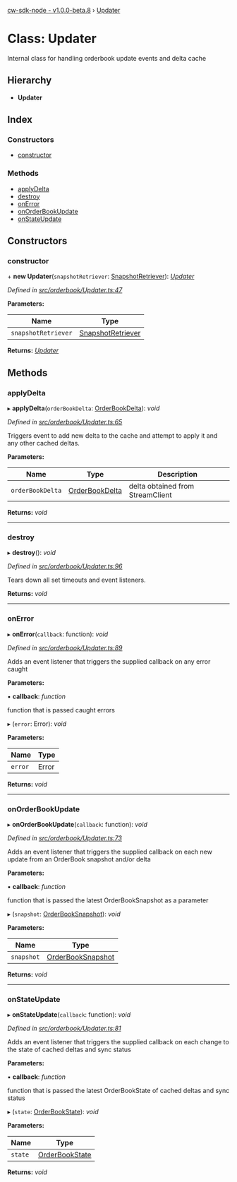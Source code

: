 [cw-sdk-node - v1.0.0-beta.8](../README.md) › [Updater](updater.md)

# Class: Updater

Internal class for handling orderbook update events and delta cache

## Hierarchy

* **Updater**

## Index

### Constructors

* [constructor](updater.md#constructor)

### Methods

* [applyDelta](updater.md#applydelta)
* [destroy](updater.md#destroy)
* [onError](updater.md#onerror)
* [onOrderBookUpdate](updater.md#onorderbookupdate)
* [onStateUpdate](updater.md#onstateupdate)

## Constructors

###  constructor

\+ **new Updater**(`snapshotRetriever`: [SnapshotRetriever](snapshotretriever.md)): *[Updater](updater.md)*

*Defined in [src/orderbook/Updater.ts:47](https://github.com/cryptowatch/cw-sdk-node/blob/master/src/orderbook/Updater.ts#L47)*

**Parameters:**

Name | Type |
------ | ------ |
`snapshotRetriever` | [SnapshotRetriever](snapshotretriever.md) |

**Returns:** *[Updater](updater.md)*

## Methods

###  applyDelta

▸ **applyDelta**(`orderBookDelta`: [OrderBookDelta](../interfaces/orderbookdelta.md)): *void*

*Defined in [src/orderbook/Updater.ts:65](https://github.com/cryptowatch/cw-sdk-node/blob/master/src/orderbook/Updater.ts#L65)*

Triggers event to add new delta to the cache and attempt to apply
it and any other cached deltas.

**Parameters:**

Name | Type | Description |
------ | ------ | ------ |
`orderBookDelta` | [OrderBookDelta](../interfaces/orderbookdelta.md) | delta obtained from StreamClient  |

**Returns:** *void*

___

###  destroy

▸ **destroy**(): *void*

*Defined in [src/orderbook/Updater.ts:96](https://github.com/cryptowatch/cw-sdk-node/blob/master/src/orderbook/Updater.ts#L96)*

Tears down all set timeouts and event listeners.

**Returns:** *void*

___

###  onError

▸ **onError**(`callback`: function): *void*

*Defined in [src/orderbook/Updater.ts:89](https://github.com/cryptowatch/cw-sdk-node/blob/master/src/orderbook/Updater.ts#L89)*

Adds an event listener that triggers the supplied callback on any error caught

**Parameters:**

▪ **callback**: *function*

function that is passed caught errors

▸ (`error`: Error): *void*

**Parameters:**

Name | Type |
------ | ------ |
`error` | Error |

**Returns:** *void*

___

###  onOrderBookUpdate

▸ **onOrderBookUpdate**(`callback`: function): *void*

*Defined in [src/orderbook/Updater.ts:73](https://github.com/cryptowatch/cw-sdk-node/blob/master/src/orderbook/Updater.ts#L73)*

Adds an event listener that triggers the supplied callback on each new update from an OrderBook snapshot and/or delta

**Parameters:**

▪ **callback**: *function*

function that is passed the latest OrderBookSnapshot as a parameter

▸ (`snapshot`: [OrderBookSnapshot](../interfaces/orderbooksnapshot.md)): *void*

**Parameters:**

Name | Type |
------ | ------ |
`snapshot` | [OrderBookSnapshot](../interfaces/orderbooksnapshot.md) |

**Returns:** *void*

___

###  onStateUpdate

▸ **onStateUpdate**(`callback`: function): *void*

*Defined in [src/orderbook/Updater.ts:81](https://github.com/cryptowatch/cw-sdk-node/blob/master/src/orderbook/Updater.ts#L81)*

Adds an event listener that triggers the supplied callback on each change to the state of cached deltas and sync status

**Parameters:**

▪ **callback**: *function*

function that is passed the latest OrderBookState of cached deltas and sync status

▸ (`state`: [OrderBookState](../README.md#orderbookstate)): *void*

**Parameters:**

Name | Type |
------ | ------ |
`state` | [OrderBookState](../README.md#orderbookstate) |

**Returns:** *void*
